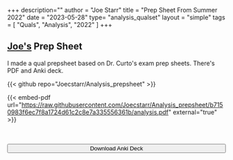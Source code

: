 +++
description=""
author = "Joe Starr"
title = "Prep Sheet From Summer 2022"
date = "2023-05-28"
type= "analysis_qualset"
layout = "simple"
tags = [
    "Quals",
    "Analysis",
    "2022"
]
+++


## [Joe's](https://joe-starr.com) Prep Sheet

I made a qual prepsheet based on Dr. Curto's exam prep sheets. There's PDF and Anki deck.

{{< github repo="Joecstarr/Analysis_prepsheet" >}}

{{< embed-pdf url="https://raw.githubusercontent.com/Joecstarr/Analysis_prepsheet/b7150983f6ec7f8a1724d61c2c8e7a335556361b/analysis.pdf" external="true" >}}


<br/>
<br/>
<form method="get" action="https://github.com/Joecstarr/Analysis_prepsheet/raw/main/analysis_prepsheet.apkg">
<button class="btn" style="width:100%" type="submit"> Download Anki Deck </button>
</form>
<br/>
<br/>